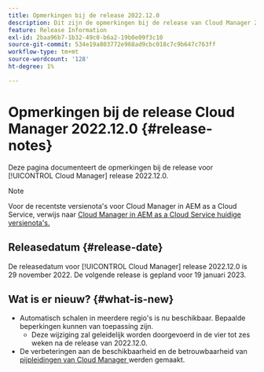 ```yaml
---
title: Opmerkingen bij de release 2022.12.0
description: Dit zijn de opmerkingen bij de release van Cloud Manager 2022.12.0.
feature: Release Information
exl-id: 2baa96b7-1b32-49c0-b6a2-19b0e09f3c10
source-git-commit: 534e19a803772e968ad9cbc018c7c9b647c763ff
workflow-type: tm+mt
source-wordcount: '128'
ht-degree: 1%

---
```


# Opmerkingen bij de release Cloud Manager 2022.12.0 {#release-notes}

Deze pagina documenteert de opmerkingen bij de release voor [!UICONTROL Cloud Manager] release 2022.12.0.

>[!NOTE]
>
>Voor de recentste versienota&#39;s voor Cloud Manager in AEM as a Cloud Service, verwijs naar [ Cloud Manager in AEM as a Cloud Service huidige versienota&#39;s.](https://experienceleague.adobe.com/docs/experience-manager-cloud-service/content/implementing/using-cloud-manager/release-notes-cloud-manager/release-notes-cm-current.html)

## Releasedatum {#release-date}

De releasedatum voor [!UICONTROL Cloud Manager] release 2022.12.0 is 29 november 2022. De volgende release is gepland voor 19 januari 2023.

## Wat is er nieuw? {#what-is-new}

* Automatisch schalen in meerdere regio&#39;s is nu beschikbaar. Bepaalde beperkingen kunnen van toepassing zijn.
   * Deze wijziging zal geleidelijk worden doorgevoerd in de vier tot zes weken na de release van 2022.12.0.
* De verbeteringen aan de beschikbaarheid en de betrouwbaarheid van [ pijpleidingen van Cloud Manager ](/help/overview/ci-cd-pipelines.md) werden gemaakt.

